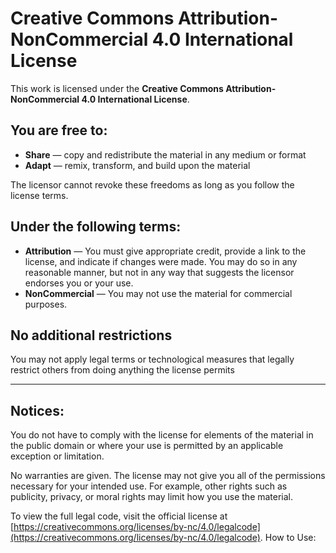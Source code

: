 # Creative Commons Attribution-NonCommercial 4.0 International License

This work is licensed under the **Creative Commons Attribution-NonCommercial 4.0 International License**. 


## You are free to:

- **Share** — copy and redistribute the material in any medium or format
- **Adapt** — remix, transform, and build upon the material

The licensor cannot revoke these freedoms as long as you follow the license terms.

## Under the following terms:

- **Attribution** — You must give appropriate credit, provide a link to the license, and indicate if changes were made. You may do so in any reasonable manner, but not in any way that suggests the licensor endorses you or your use.
- **NonCommercial** — You may not use the material for commercial purposes.

## No additional restrictions

You may not apply legal terms or technological measures that legally restrict others from doing anything the license permits

---

## Notices:

You do not have to comply with the license for elements of the material in the public domain or where your use is permitted by an applicable exception or limitation.

No warranties are given. The license may not give you all of the permissions necessary for your intended use. For example, other rights such as publicity, privacy, or moral rights may limit how you use the material.

To view the full legal code, visit the official license at [https://creativecommons.org/licenses/by-nc/4.0/legalcode](https://creativecommons.org/licenses/by-nc/4.0/legalcode).
How to Use:
